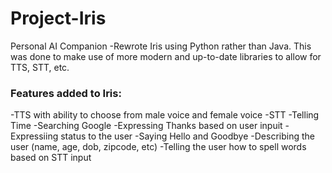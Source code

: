 # Project-Iris
Personal AI Companion 
-Rewrote Iris using Python rather than Java. This was done to make use of more modern and up-to-date libraries to allow for TTS, STT, etc.
### Features added to Iris:
-TTS with ability to choose from male voice and female voice
-STT
-Telling Time
-Searching Google
-Expressing Thanks based on user inpuit
-Expressiing status to the user
-Saying Hello and Goodbye
-Describing the user (name, age, dob, zipcode, etc)
-Telling the user how to spell words based on STT input
